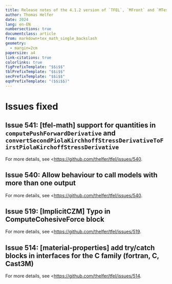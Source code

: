 ```yaml
---
title: Release notes of the 4.1.2 version of `TFEL`, `MFront` and `MTest`
author: Thomas Helfer
date: 2024
lang: en-EN
numbersections: true
documentclass: article
from: markdown+tex_math_single_backslash
geometry:
  - margin=2cm
papersize: a4
link-citations: true
colorlinks: true
figPrefixTemplate: "$$i$$"
tblPrefixTemplate: "$$i$$"
secPrefixTemplate: "$$i$$"
eqnPrefixTemplate: "($$i$$)"
---
```


# Issues fixed

## Issue 541: [tfel-math] support for quantities in `computePushForwardDerivative` and `convertSecondPiolaKirchhoffStressDerivativeToFirstPiolaKirchoffStressDerivative`

For more details, see <https://github.com/thelfer/tfel/issues/540.

## Issue 540: Allow behaviour to call models with more than one output

For more details, see <https://github.com/thelfer/tfel/issues/540.

## Issue 519: [ImplicitCZM] Typo in ComputeCohesiveForce block

For more details, see <https://github.com/thelfer/tfel/issues/519.

## Issue 514: [material-properties] add try/catch blocks in interfaces for the C family (fortran, C, Cast3M)

For more details, see <https://github.com/thelfer/tfel/issues/514.
